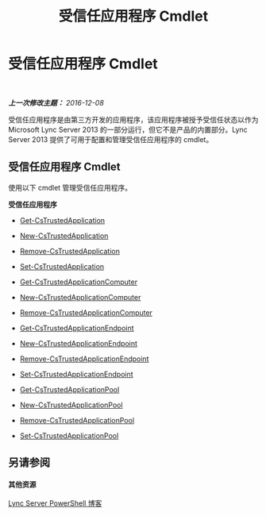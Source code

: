﻿---
title: 受信任应用程序 Cmdlet
TOCTitle: 受信任应用程序 Cmdlet
ms:assetid: 4d6ae0dc-e3e0-4519-8b74-9e941dea21e0
ms:mtpsurl: https://technet.microsoft.com/zh-cn/library/Gg415652(v=OCS.15)
ms:contentKeyID: 49312794
ms.date: 12/10/2016
mtps_version: v=OCS.15
ms.translationtype: HT
---

# 受信任应用程序 Cmdlet

 

_**上一次修改主题：** 2016-12-08_

受信任应用程序是由第三方开发的应用程序，该应用程序被授予受信任状态以作为 Microsoft Lync Server 2013 的一部分运行，但它不是产品的内置部分。Lync Server 2013 提供了可用于配置和管理受信任应用程序的 cmdlet。

## 受信任应用程序 Cmdlet

使用以下 cmdlet 管理受信任应用程序。

**受信任应用程序**

  - [Get-CsTrustedApplication](get-cstrustedapplication.md)

  - [New-CsTrustedApplication](new-cstrustedapplication.md)

  - [Remove-CsTrustedApplication](remove-cstrustedapplication.md)

  - [Set-CsTrustedApplication](set-cstrustedapplication.md)

  - [Get-CsTrustedApplicationComputer](get-cstrustedapplicationcomputer.md)

  - [New-CsTrustedApplicationComputer](new-cstrustedapplicationcomputer.md)

  - [Remove-CsTrustedApplicationComputer](remove-cstrustedapplicationcomputer.md)

  - [Get-CsTrustedApplicationEndpoint](get-cstrustedapplicationendpoint.md)

  - [New-CsTrustedApplicationEndpoint](new-cstrustedapplicationendpoint.md)

  - [Remove-CsTrustedApplicationEndpoint](remove-cstrustedapplicationendpoint.md)

  - [Set-CsTrustedApplicationEndpoint](set-cstrustedapplicationendpoint.md)

  - [Get-CsTrustedApplicationPool](get-cstrustedapplicationpool.md)

  - [New-CsTrustedApplicationPool](new-cstrustedapplicationpool.md)

  - [Remove-CsTrustedApplicationPool](remove-cstrustedapplicationpool.md)

  - [Set-CsTrustedApplicationPool](set-cstrustedapplicationpool.md)

## 另请参阅

#### 其他资源

[Lync Server PowerShell 博客](http://go.microsoft.com/fwlink/?linkid=203150%26clcid=0x804)

